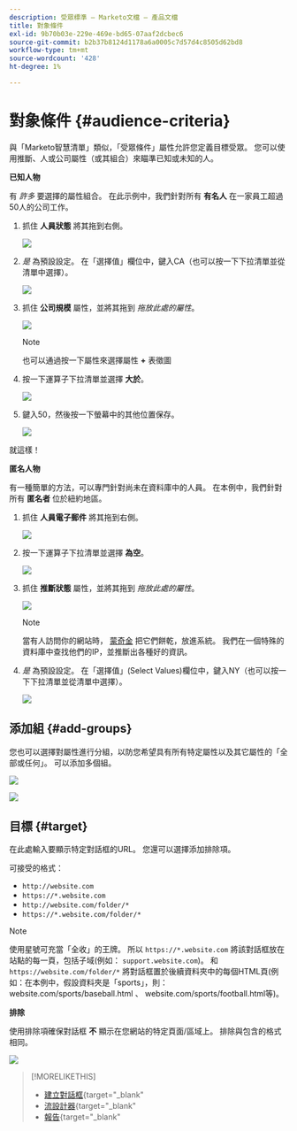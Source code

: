 ```yaml
---
description: 受眾標準 — Marketo文檔 — 產品文檔
title: 對象條件
exl-id: 9b70b03e-229e-469e-bd65-07aaf2dcbec6
source-git-commit: b2b37b8124d1178a6a0005c7d57d4c8505d62bd8
workflow-type: tm+mt
source-wordcount: '428'
ht-degree: 1%

---
```


# 對象條件 {#audience-criteria}

與「Marketo智慧清單」類似，「受眾條件」屬性允許您定義目標受眾。 您可以使用推斷、人或公司屬性（或其組合）來瞄準已知或未知的人。

**已知人物**

有 _許多_ 要選擇的屬性組合。 在此示例中，我們針對所有 **有名人** 在一家員工超過50人的公司工作。

1. 抓住 **人員狀態** 將其拖到右側。

   ![](assets/audience-criteria-1.png)

1. _是_ 為預設設定。 在「選擇值」欄位中，鍵入CA（也可以按一下下拉清單並從清單中選擇）。

   ![](assets/audience-criteria-2.png)

1. 抓住 **公司規模** 屬性，並將其拖到 _拖放此處的屬性_。

   ![](assets/audience-criteria-3.png)

   >[!NOTE]
   >
   >也可以通過按一下屬性來選擇屬性 **+** 表徵圖

1. 按一下運算子下拉清單並選擇 **大於**。

   ![](assets/audience-criteria-4.png)

1. 鍵入50，然後按一下螢幕中的其他位置保存。

   ![](assets/audience-criteria-5.png)

就這樣！

**匿名人物**

有一種簡單的方法，可以專門針對尚未在資料庫中的人員。 在本例中，我們針對所有 **匿名者** 位於紐約地區。

1. 抓住 **人員電子郵件** 將其拖到右側。

   ![](assets/audience-criteria-6.png)

1. 按一下運算子下拉清單並選擇 **為空**。

   ![](assets/audience-criteria-7.png)

1. 抓住 **推斷狀態** 屬性，並將其拖到 _拖放此處的屬性_。

   ![](assets/audience-criteria-8.png)

   >[!NOTE]
   >
   >當有人訪問你的網站時， [蒙奇金](/help/marketo/product-docs/administration/additional-integrations/add-munchkin-tracking-code-to-your-website.md) 把它們餅乾，放進系統。 我們在一個特殊的資料庫中查找他們的IP，並推斷出各種好的資訊。

1. _是_ 為預設設定。 在「選擇值」(Select Values)欄位中，鍵入NY（也可以按一下下拉清單並從清單中選擇）。

   ![](assets/audience-criteria-9.png)

## 添加組 {#add-groups}

您也可以選擇對屬性進行分組，以防您希望具有所有特定屬性以及其它屬性的「全部或任何」。 可以添加多個組。

![](assets/audience-criteria-10.png)

![](assets/audience-criteria-11.png)

## 目標 {#target}

在此處輸入要顯示特定對話框的URL。 您還可以選擇添加排除項。

可接受的格式：

* `http://website.com`
* `https://*.website.com`
* `http://website.com/folder/*`
* `https://*.website.com/folder/*`

>[!NOTE]
>
>使用星號可充當「全收」的王牌。 所以 `https://*.website.com` 將該對話框放在站點的每一頁，包括子域(例如： `support.website.com`)。 和 `https://website.com/folder/*` 將對話框置於後續資料夾中的每個HTML頁(例如：在本例中，假設資料夾是「sports」，則：website.com/sports/baseball.html 、 website.com/sports/football.html等)。

**排除**

使用排除項確保對話框 **不** 顯示在您網站的特定頁面/區域上。 排除與包含的格式相同。

![](assets/audience-criteria-12.png)

>[!MORELIKETHIS]
>
>* [建立對話框](/help/marketo/product-docs/demand-generation/dynamic-chat/dialogues/create-a-dialogue.md){target=&quot;_blank&quot;
>* [流設計器](/help/marketo/product-docs/demand-generation/dynamic-chat/dialogues/stream-designer.md){target=&quot;_blank&quot;
>* [報告](/help/marketo/product-docs/demand-generation/dynamic-chat/dialogues/reports.md){target=&quot;_blank&quot;

